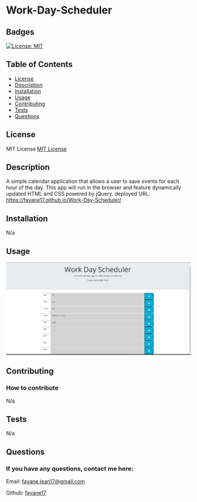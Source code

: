 # Work-Day-Scheduler
  ## Badges

  [![License: MIT](https://img.shields.io/badge/License-MIT-yellow.svg)](https://opensource.org/licenses/MIT)

  ## Table of Contents
  * [License](#license)
  * [Description](#description)
  * [Installation](#installation)
  * [Usage](#usage)
  * [Contributing](#contributing)
  * [Tests](#tests)
  * [Questions](#questions)
  
  ## License
  MIT License
  [MIT License](https://opensource.org/licenses/MIT)

  ## Description
   A simple calendar application that allows a user to save events for each hour of the day. This app will run in the browser and feature dynamically updated HTML and CSS powered by jQuery.
   deployed URL: https://fayane17.github.io/Work-Day-Scheduler/
  ## Installation
  N/a

  ## Usage
<img src="./assets/Screenshot 2023-04-16 230749.png">

  ## Contributing
  ### How to contribute
  N/a

  ## Tests
  N/a

  ## Questions
  ### If you have any questions, contact me here:
  Email: fayane.jean17@gmail.com

  Github: [fayane17](https://github.com/fayane17)  
